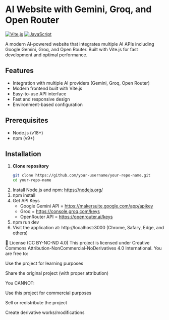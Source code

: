 # AI Website with Gemini, Groq, and Open Router

[![Vite.js](https://img.shields.io/badge/Vite.js-646CFF?logo=vite&logoColor=white)](https://vitejs.dev/)
[![JavaScript](https://img.shields.io/badge/JavaScript-F7DF1E?logo=javascript&logoColor=black)](https://developer.mozilla.org/en-US/docs/Web/JavaScript)

A modern AI-powered website that integrates multiple AI APIs including Google Gemini, Groq, and Open Router. Built with Vite.js for fast development and optimal performance.

## Features

- Integration with multiple AI providers (Gemini, Groq, Open Router)
- Modern frontend built with Vite.js
- Easy-to-use API interface
- Fast and responsive design
- Environment-based configuration

## Prerequisites

- Node.js (v18+)
- npm (v9+)

## Installation

1. **Clone repository**
   ```bash
   git clone https://github.com/your-username/your-repo-name.git
   cd your-repo-name
2. Install Node.js and npm: https://nodejs.org/
3. npm install
4. Get API Keys
   - Google Gemini API = https://makersuite.google.com/app/apikey
   - Groq = https://console.groq.com/keys
   - OpenRouter API = https://openrouter.ai/keys
5. npm run dev
6. Visit the application at: http://localhost:3000 (Chrome, Safary, Edge, and others)



📜 License (CC BY-NC-ND 4.0)
This project is licensed under Creative Commons Attribution-NonCommercial-NoDerivatives 4.0 International.
You are free to:

Use the project for learning purposes

Share the original project (with proper attribution)

You CANNOT:

Use this project for commercial purposes

Sell or redistribute the project

Create derivative works/modifications
